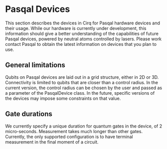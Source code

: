 # Pasqal Devices

This section describes the devices in Cirq for Pasqal hardware devices and their usage.
While our hardware is currently under development, this information should give a
better understanding of the capabilities of future Pasqal devices, powered by neutral atoms
controlled by lasers. Please work contact Pasqal to obtain the latest information
on devices that you plan to use.

## General limitations

Qubits on Pasqal devices are laid out in a grid structure, either in 2D or 3D.
Connectivity is limited to qubits that are closer than a control radius. In the current
version, the control radius can be chosen by the user and passed as a parameter of the
PasqalDevice class. In the future, specific versions of the devices may impose some
constraints on that value.


## Gate durations

We currently specify a unique duration for quantum gates in the device, of 2 micro-seconds.
Measurement takes much longer than other gates. Currently, the only supported configuration
is to have terminal measurement in the final moment of a circuit.
